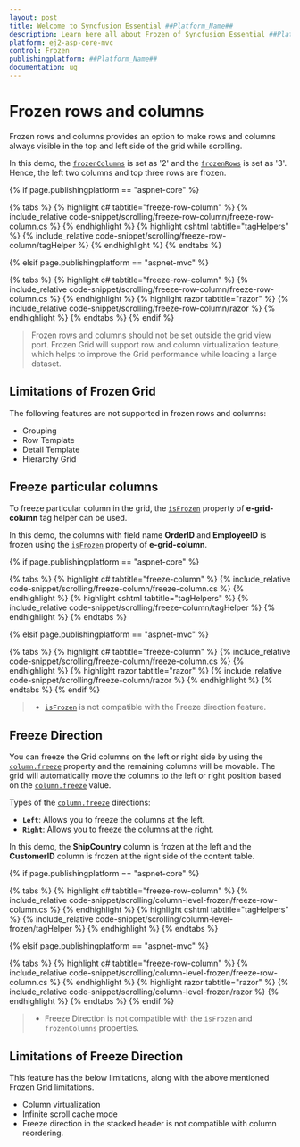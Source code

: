 ```yaml
---
layout: post
title: Welcome to Syncfusion Essential ##Platform_Name##
description: Learn here all about Frozen of Syncfusion Essential ##Platform_Name## widgets based on HTML5 and jQuery.
platform: ej2-asp-core-mvc
control: Frozen
publishingplatform: ##Platform_Name##
documentation: ug
---
```



# Frozen rows and columns

Frozen rows and columns provides an option to make rows and columns always visible in the top and left side of the grid while scrolling.

In this demo, the [`frozenColumns`](https://help.syncfusion.com/cr/aspnetcore-js2/Syncfusion.EJ2.Grids.Grid.html#Syncfusion_EJ2_Grids_Grid_FrozenColumns) is set as '2' and the [`frozenRows`](https://help.syncfusion.com/cr/aspnetcore-js2/Syncfusion.EJ2.Grids.Grid.html#Syncfusion_EJ2_Grids_Grid_FrozenRows)
is set as '3'. Hence, the left two columns and top three rows are frozen.

{% if page.publishingplatform == "aspnet-core" %}

{% tabs %}
{% highlight c# tabtitle="freeze-row-column" %}
{% include_relative code-snippet/scrolling/freeze-row-column/freeze-row-column.cs %}
{% endhighlight %}
{% highlight cshtml tabtitle="tagHelpers" %}
{% include_relative code-snippet/scrolling/freeze-row-column/tagHelper %}
{% endhighlight %}
{% endtabs %}

{% elsif page.publishingplatform == "aspnet-mvc" %}

{% tabs %}
{% highlight c# tabtitle="freeze-row-column" %}
{% include_relative code-snippet/scrolling/freeze-row-column/freeze-row-column.cs %}
{% endhighlight %}
{% highlight razor tabtitle="razor" %}
{% include_relative code-snippet/scrolling/freeze-row-column/razor %}
{% endhighlight %}
{% endtabs %}
{% endif %}



> Frozen rows and columns should not be set outside the grid view port.
> Frozen Grid will support row and column virtualization feature, which helps to improve the Grid performance while loading a large dataset.

## Limitations of Frozen Grid

The following features are not supported in frozen rows and columns:

* Grouping
* Row Template
* Detail Template
* Hierarchy Grid

## Freeze particular columns

To freeze particular column in the grid, the [`isFrozen`](https://help.syncfusion.com/cr/aspnetcore-js2/Syncfusion.EJ2.Grids.GridColumn.html#Syncfusion_EJ2_Grids_GridColumn_IsFrozen) property of **e-grid-column** tag helper can be used.

In this demo, the columns with field name **OrderID** and **EmployeeID** is frozen using
the [`isFrozen`](https://help.syncfusion.com/cr/aspnetcore-js2/Syncfusion.EJ2.Grids.GridColumn.html#Syncfusion_EJ2_Grids_GridColumn_IsFrozen) property of **e-grid-column**.

{% if page.publishingplatform == "aspnet-core" %}

{% tabs %}
{% highlight c# tabtitle="freeze-column" %}
{% include_relative code-snippet/scrolling/freeze-column/freeze-column.cs %}
{% endhighlight %}
{% highlight cshtml tabtitle="tagHelpers" %}
{% include_relative code-snippet/scrolling/freeze-column/tagHelper %}
{% endhighlight %}
{% endtabs %}

{% elsif page.publishingplatform == "aspnet-mvc" %}

{% tabs %}
{% highlight c# tabtitle="freeze-column" %}
{% include_relative code-snippet/scrolling/freeze-column/freeze-column.cs %}
{% endhighlight %}
{% highlight razor tabtitle="razor" %}
{% include_relative code-snippet/scrolling/freeze-column/razor %}
{% endhighlight %}
{% endtabs %}
{% endif %}



> * [`isFrozen`](https://help.syncfusion.com/cr/aspnetcore-js2/Syncfusion.EJ2.Grids.GridColumn.html#Syncfusion_EJ2_Grids_GridColumn_IsFrozen) is not compatible with the Freeze direction feature.

## Freeze Direction

You can freeze the Grid columns on the left or right side by using the [`column.freeze`](https://help.syncfusion.com/cr/aspnetcore-js2/Syncfusion.EJ2.Grids.GridColumn.html#Syncfusion_EJ2_Grids_GridColumn_Freeze) property and the remaining columns will be movable. The grid will automatically move the columns to the left or right position based on the [`column.freeze`](https://help.syncfusion.com/cr/aspnetcore-js2/Syncfusion.EJ2.Grids.GridColumn.html#Syncfusion_EJ2_Grids_GridColumn_Freeze) value.

Types of the [`column.freeze`](https://help.syncfusion.com/cr/aspnetcore-js2/Syncfusion.EJ2.Grids.GridColumn.html#Syncfusion_EJ2_Grids_GridColumn_Freeze) directions:

* **`Left`**: Allows you to freeze the columns at the left.
* **`Right`**: Allows you to freeze the columns at the right.

In this demo, the **ShipCountry** column is frozen at the left and the **CustomerID** column is frozen at the right side of the content table.

{% if page.publishingplatform == "aspnet-core" %}

{% tabs %}
{% highlight c# tabtitle="freeze-row-column" %}
{% include_relative code-snippet/scrolling/column-level-frozen/freeze-row-column.cs %}
{% endhighlight %}
{% highlight cshtml tabtitle="tagHelpers" %}
{% include_relative code-snippet/scrolling/column-level-frozen/tagHelper %}
{% endhighlight %}
{% endtabs %}

{% elsif page.publishingplatform == "aspnet-mvc" %}

{% tabs %}
{% highlight c# tabtitle="freeze-row-column" %}
{% include_relative code-snippet/scrolling/column-level-frozen/freeze-row-column.cs %}
{% endhighlight %}
{% highlight razor tabtitle="razor" %}
{% include_relative code-snippet/scrolling/column-level-frozen/razor %}
{% endhighlight %}
{% endtabs %}
{% endif %}



> * Freeze Direction is not compatible with the `isFrozen` and `frozenColumns` properties.

## Limitations of Freeze Direction

This feature has the below limitations, along with the above mentioned Frozen Grid limitations.

* Column virtualization
* Infinite scroll cache mode
* Freeze direction in the stacked header is not compatible with column reordering.
